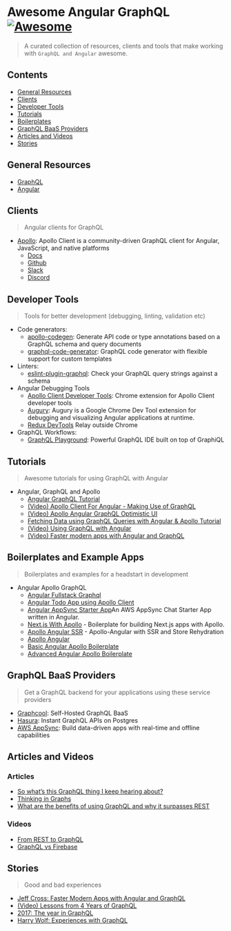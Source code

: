 # Awesome Angular GraphQL [![Awesome](https://cdn.rawgit.com/sindresorhus/awesome/d7305f38d29fed78fa85652e3a63e154dd8e8829/media/badge.svg)](https://github.com/sindresorhus/awesome)

> A curated collection of resources, clients and tools that make working with `GraphQL and Angular` awesome.

## Contents

- [General Resources](#general-resources)
- [Clients](#clients)
- [Developer Tools](#developer-tools)
- [Tutorials](#tutorials)
- [Boilerplates](#boilerplates-and-example-apps)
- [GraphQL BaaS Providers](#graphql-baas-providers)
- [Articles and Videos](#articles-and-videos)
- [Stories](#stories)

## General Resources

- [GraphQL](http://graphql.org/learn/)
- [Angular](http://angular.io)

## Clients

> Angular clients for GraphQL

- [Apollo](https://www.apollographql.com/): Apollo Client is a community-driven GraphQL client for Angular, JavaScript, and native platforms
  - [Docs](https://www.apollographql.com/docs/angular/)
  - [Github](https://github.com/apollographql)
  - [Slack](https://www.apollographql.com/slack)
  - [Discord](https://discord.gg/0ZcbPKXt5bX40xsQ)
  

## Developer Tools

> Tools for better development (debugging, linting, validation etc)

- Code generators:
  - [apollo-codegen](https://github.com/apollographql/apollo-codegen): Generate API code or type annotations based on a GraphQL schema and query documents
  - [graphql-code-generator](https://github.com/dotansimha/graphql-code-generator): GraphQL code generator with flexible support for custom templates
- Linters:
  - [eslint-plugin-graphql](https://github.com/apollographql/eslint-plugin-graphql): Check your GraphQL query strings against a schema
- Angular Debugging Tools
  - [Apollo Client Developer Tools](https://chrome.google.com/webstore/detail/apollo-client-developer-t/jdkknkkbebbapilgoeccciglkfbmbnfm): Chrome extension for Apollo Client developer tools
  - [Augury](https://chrome.google.com/webstore/detail/augury/elgalmkoelokbchhkhacckoklkejnhcd): Augury is a Google Chrome Dev Tool extension for debugging and visualizing Angular applications at runtime.
  - [Redux DevTools](https://chrome.google.com/webstore/detail/redux-devtools/lmhkpmbekcpmknklioeibfkpmmfibljd?hl=en)
  Relay outside Chrome
- GraphQL Workflows:
  - [GraphQL Playground](https://github.com/graphcool/graphql-playground): Powerful GraphQL IDE built on top of GraphiQL

## Tutorials

> Awesome tutorials for using GraphQL with Angular

- Angular, GraphQL and Apollo
  - [Angular GraphQL Tutorial](https://www.howtographql.com/angular-apollo/0-introduction/)
  - [(Video) Apollo Client For Angular - Making Use of GraphQL](https://www.youtube.com/watch?v=dp_64aX_6jI)
  - [(Video) Apollo Angular GraphQL Optimistic UI](https://www.youtube.com/watch?v=Wc7bJ2uv694)
  - [Fetching Data using GraphQL Queries with Angular & Apollo Tutorial](https://www.howtographql.com/angular-apollo/2-queries-loading-links)
  - [(Video) Using GraphQL with Angular](https://www.youtube.com/watch?v=-ONW7mDg0-o)
  - [(Video) Faster modern apps with Angular and GraphQL](https://www.youtube.com/watch?v=Xx39bv-5ojA)

## Boilerplates and Example Apps

> Boilerplates and examples for a headstart in development

- Angular Apollo GraphQL
  - [Angular Fullstack Graphql](https://github.com/graphql-boilerplates/angular-fullstack-graphql)
  - [Angular Todo App using Apollo Client](https://github.com/WickedBrat/hasura-angular-todo)
  - [Angular AppSync Starter App](https://github.com/aws-samples/aws-mobile-appsync-chat-starter-angular)An AWS AppSync Chat Starter App written in Angular.
  - [Next.js With Apollo](https://github.com/zeit/next.js/tree/master/examples/with-apollo) - Boilerplate for building Next.js apps with Apollo.
  - [Apollo Angular SSR](https://github.com/kamilkisiela/apollo-angular-ssr) - Apollo-Angular with SSR and Store Rehydration
  - [Apollo Angular](https://github.com/apollographql/apollo-angular)
  - [Basic Angular Apollo Boilerplate](https://github.com/WickedBrat/angular-hasura-boilerplate/tree/master/basic)
  - [Advanced Angular Apollo Boilerplate](https://github.com/WickedBrat/angular-hasura-boilerplate/tree/master/advanced)

## GraphQL BaaS Providers

> Get a GraphQL backend for your applications using these service providers

- [Graphcool](https://www.graph.cool): Self-Hosted GraphQL BaaS
- [Hasura](https://hasura.io): Instant GraphQL APIs on Postgres
- [AWS AppSync](https://aws.amazon.com/appsync/): Build data-driven apps with real-time and offline capabilities

## Articles and Videos

### Articles

- [So what’s this GraphQL thing I keep hearing about?](https://medium.freecodecamp.org/so-whats-this-graphql-thing-i-keep-hearing-about-baf4d36c20cf)
- [Thinking in Graphs](http://graphql.org/learn/thinking-in-graphs/)
- [What are the benefits of using GraphQL and why it surpasses REST](https://blog.hellocomet.co/graphql-benefits-api/)

### Videos

- [From REST to GraphQL](https://www.youtube.com/watch?v=ntBU5UXGbM8)
- [GraphQL vs Firebase](https://www.prisma.io/blog/graphql-vs-firebase-496498546142/)
## Stories

> Good and bad experiences

- [Jeff Cross: Faster Modern Apps with Angular and GraphQL](https://www.graphql.com/articles/angular-graphql-faster-modern-apps)
- [(Video) Lessons from 4 Years of GraphQL](https://www.youtube.com/watch?v=zVNrqo9XGOs)
- [2017: The year in GraphQL](https://dev-blog.apollodata.com/2017-the-year-in-graphql-124a050d04c6)
- [Harry Wolf: Experiences with GraphQL](http://hswolff.com/blog/experiences-with-graphql/)

